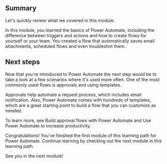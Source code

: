 ## Summary

Let's quickly review what we covered in this module.

In this module, you learned the basics of Power Automate, including the difference between triggers and actions and how to create flows for yourself or your team. You created a flow that automatically saves email attachments, scheduled flows and even troubleshot them.

## Next steps
Now that you're introduced to Power Automate the next step would be to take a look at a few scenarios where it's used more often. One of the most commonly used flows is approvals and using templates.

Approvals help automate a request process, which includes email notification. Also, Power Automate comes with hundreds of templates, which are a great starting point to build a flow that you can customize as needed.

To learn more, see Build approval flows with Power Automate and Use Power Automate to increase productivity.

Congratulations! You've finished the first module of this learning path for Power Automate. Continue learning by checking out the next module in this learning path.

See you in the next module!
